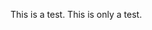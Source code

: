 <!-- json {
    "title": "New Page",
    "template": "page"
} -->

This is a test. This is only a test.